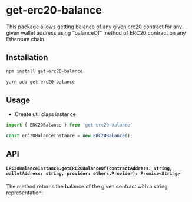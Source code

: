 # get-erc20-balance
This package allows getting balance of any given erc20 contract for any given wallet address using “balanceOf” method of ERC20 contract on any Ethereum chain.
## Installation

```bash
npm install get-erc20-balance
```
```bash
yarn add get-erc20-balance
```

## Usage
- Create util class instance
```js
import { ERC20Balance } from 'get-erc20-balance'

const erc20BalanceInstance = new ERC20Balance();
```


## API

#### `ERC20BalanceInstance.getERC20BalanceOf(contractAddress: string, walletAddress: string, provider: ethers.Provider): Promise<String>`
The method returns the balance of the given contract with a string representation: